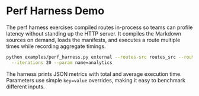# Perf Harness Demo

The perf harness exercises compiled routes in-process so teams can profile
latency without standing up the HTTP server. It compiles the Markdown sources
on demand, loads the manifests, and executes a route multiple times while
recording aggregate timings.

```bash
python examples/perf_harness.py external --routes-src routes_src --routes-build routes_build \
  --iterations 20 --param name=analytics
```

The harness prints JSON metrics with total and average execution time. Parameters
use simple `key=value` overrides, making it easy to benchmark different inputs.
